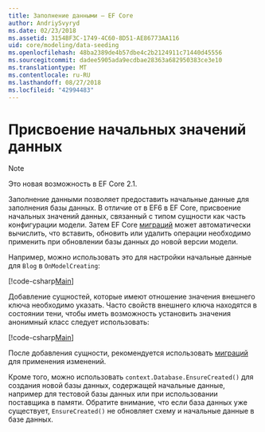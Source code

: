 ```yaml
---
title: Заполнение данными — EF Core
author: AndriySvyryd
ms.date: 02/23/2018
ms.assetid: 3154BF3C-1749-4C60-8D51-AE86773AA116
uid: core/modeling/data-seeding
ms.openlocfilehash: 48ba2389de4b57dbe4c2b2124911c71440d45556
ms.sourcegitcommit: dadee5905ada9ecdbae28363a682950383ce3e10
ms.translationtype: MT
ms.contentlocale: ru-RU
ms.lasthandoff: 08/27/2018
ms.locfileid: "42994483"
---
```

# <a name="data-seeding"></a>Присвоение начальных значений данных

> [!NOTE]  
> Это новая возможность в EF Core 2.1.

Заполнение данными позволяет предоставить начальные данные для заполнения базы данных. В отличие от в EF6 в EF Core, присвоение начальных значений данных, связанный с типом сущности как часть конфигурации модели. Затем EF Core [миграций](xref:core/managing-schemas/migrations/index) может автоматически вычислить, что вставить, обновить или удалить операции необходимо применить при обновлении базы данных до новой версии модели.

Например, можно использовать это для настройки начальные данные для `Blog` в `OnModelCreating`:

[!code-csharp[Main](../../../samples/core/DataSeeding/DataSeedingContext.cs?name=BlogSeed)]

Добавление сущностей, которые имеют отношение значения внешнего ключа необходимо указать. Часто свойств внешнего ключа находятся в состоянии тени, чтобы иметь возможность установить значения анонимный класс следует использовать:

[!code-csharp[Main](../../../samples/core/DataSeeding/DataSeedingContext.cs?name=PostSeed)]

После добавления сущности, рекомендуется использовать [миграций](xref:core/managing-schemas/migrations/index) для применения изменений. 

Кроме того, можно использовать `context.Database.EnsureCreated()` для создания новой базы данных, содержащей начальные данные, например для тестовой базы данных или при использовании поставщика в памяти. Обратите внимание, что если база данных уже существует, `EnsureCreated()` не обновляет схему и начальные данные в базе данных.
